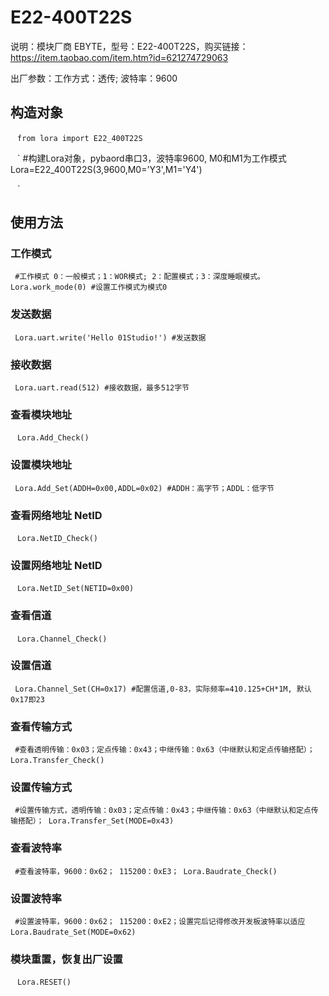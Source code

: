 #  E22-400T22S

说明：模块厂商 EBYTE，型号：E22-400T22S，购买链接：https://item.taobao.com/item.htm?id=621274729063

出厂参数：工作方式：透传;  波特率：9600

## 构造对象
` ` `
from lora import E22_400T22S
` ` `

` ` `
#构建Lora对象，pybaord串口3，波特率9600, M0和M1为工作模式
Lora=E22_400T22S(3,9600,M0='Y3',M1='Y4') 

` ` `

## 使用方法
### 工作模式
` ` `
#工作模式 0：一般模式；1：WOR模式; 2：配置模式；3：深度睡眠模式。
Lora.work_mode(0) #设置工作模式为模式0
` ` `

### 发送数据
` ` `
Lora.uart.write('Hello 01Studio!') #发送数据
` ` `
### 接收数据
` ` `
Lora.uart.read(512) #接收数据，最多512字节
` ` `

### 查看模块地址
` ` `
Lora.Add_Check()
` ` `
### 设置模块地址
` ` `
Lora.Add_Set(ADDH=0x00,ADDL=0x02) #ADDH：高字节；ADDL：低字节
` ` `

### 查看网络地址 NetID
` ` `
Lora.NetID_Check()
` ` `
### 设置网络地址 NetID
` ` `
Lora.NetID_Set(NETID=0x00)
` ` `

### 查看信道
` ` `
Lora.Channel_Check()
` ` `
### 设置信道
` ` `
Lora.Channel_Set(CH=0x17) #配置信道,0-83，实际频率=410.125+CH*1M, 默认0x17即23
` ` `

### 查看传输方式
` ` `
#查看透明传输：0x03；定点传输：0x43；中继传输：0x63（中继默认和定点传输搭配）；
Lora.Transfer_Check()
` ` `
### 设置传输方式
` ` `
#设置传输方式，透明传输：0x03；定点传输：0x43；中继传输：0x63（中继默认和定点传输搭配）；
Lora.Transfer_Set(MODE=0x43)
` ` `

### 查看波特率
` ` `
#查看波特率，9600：0x62； 115200：0xE3；
Lora.Baudrate_Check()
` ` `
### 设置波特率
` ` `
#设置波特率，9600：0x62； 115200：0xE2；设置完后记得修改开发板波特率以适应
Lora.Baudrate_Set(MODE=0x62)
` ` `

### 模块重置，恢复出厂设置
` ` `
Lora.RESET()  
` ` `

